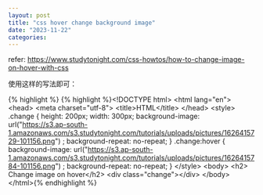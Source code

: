 ```yaml
---
layout: post
title: "css hover change background image"
date: "2023-11-22"
categories: 
---
```

<p>refer: <a href="https://www.studytonight.com/css-howtos/how-to-change-image-on-hover-with-css">https://www.studytonight.com/css-howtos/how-to-change-image-on-hover-with-css</a></p>

<p>使用这样的写法即可：</p>

{% highlight %}
{% highlight %}&lt;!DOCTYPE html&gt;
&lt;html lang=&quot;en&quot;&gt;
&lt;head&gt;
&lt;meta charset=&quot;utf-8&quot;&gt;
&lt;title&gt;HTML&lt;/title&gt;
&lt;/head&gt;
&lt;style&gt;
   .change {
      height: 200px;
	  width: 300px;
      background-image: url(&quot;https://s3.ap-south-1.amazonaws.com/s3.studytonight.com/tutorials/uploads/pictures/1626415729-101156.png&quot;) ;
	  background-repeat: no-repeat;
	  }
   .change:hover {
	  background-image: url(&quot;https://s3.ap-south-1.amazonaws.com/s3.studytonight.com/tutorials/uploads/pictures/1626415784-101156.png&quot;) ;
	  background-repeat: no-repeat;
	  }
&lt;/style&gt;
&lt;body&gt;
    &lt;h2&gt; Change image on hover&lt;/h2&gt;
	&lt;div class=&quot;change&quot;&gt;&lt;/div&gt;
&lt;/body&gt;
&lt;/html&gt;{% endhighlight %}

